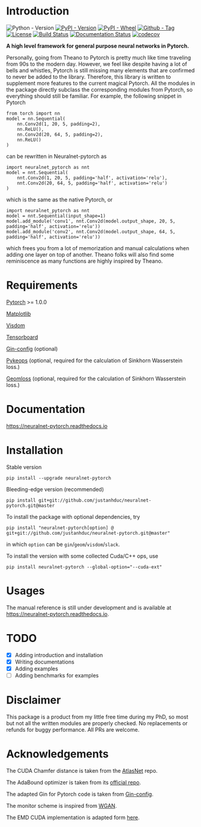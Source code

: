 # Introduction
![Python - Version](https://img.shields.io/pypi/pyversions/neuralnet-pytorch.svg)
[![PyPI - Version](https://img.shields.io/pypi/v/neuralnet-pytorch.svg)](https://pypi.org/project/neuralnet-pytorch/)
[![PyPI - Wheel](https://img.shields.io/pypi/wheel/neuralnet-pytorch.svg)](https://pypi.org/project/neuralnet-pytorch/)
[![Github - Tag](https://img.shields.io/github/tag/justanhduc/neuralnet-pytorch.svg)](https://github.com/justanhduc/neuralnet-pytorch/releases/tag/rel-0.0.4)
[![License](https://img.shields.io/github/license/justanhduc/neuralnet-pytorch.svg)](https://github.com/justanhduc/neuralnet-pytorch/blob/master/LICENSE.txt)
[![Build Status](https://travis-ci.org/justanhduc/neuralnet-pytorch.svg?branch=master)](https://travis-ci.org/justanhduc/neuralnet-pytorch)
[![Documentation Status](https://readthedocs.org/projects/neuralnet-pytorch/badge/?version=latest)](https://neuralnet-pytorch.readthedocs.io/en/latest/?badge=latest)
[![codecov](https://codecov.io/gh/justanhduc/neuralnet-pytorch/branch/master/graph/badge.svg)](https://codecov.io/gh/justanhduc/neuralnet-pytorch)

__A high level framework for general purpose neural networks in Pytorch.__

Personally, going from Theano to Pytorch is pretty much like
time traveling from 90s to the modern day.
However, we feel like despite having a lot of bells and whistles,
Pytorch is still missing many elements
that are confirmed to never be added to the library.
Therefore, this library is written to supplement more features
to the current magical Pytorch.
All the modules in the package directly subclass
the corresponding modules from Pytorch,
so everything should still be familiar.
For example, the following snippet in Pytorch

```
from torch import nn
model = nn.Sequential(
    nn.Conv2d(1, 20, 5, padding=2),
    nn.ReLU(),
    nn.Conv2d(20, 64, 5, padding=2),
    nn.ReLU()
)
```

can be rewritten in Neuralnet-pytorch as 
```
import neuralnet_pytorch as nnt
model = nnt.Sequential(
    nnt.Conv2d(1, 20, 5, padding='half', activation='relu'),
    nnt.Conv2d(20, 64, 5, padding='half', activation='relu')
)
```

which is the same as the native Pytorch, or 

```
import neuralnet_pytorch as nnt
model = nnt.Sequential(input_shape=1)
model.add_module('conv1', nnt.Conv2d(model.output_shape, 20, 5, padding='half', activation='relu'))
model.add_module('conv2', nnt.Conv2d(model.output_shape, 64, 5, padding='half', activation='relu'))
```
which frees you from a lot of memorization and manual calculations when adding one layer on top of another. 
Theano folks will also find some reminiscence as many functions are highly inspired by Theano.  

# Requirements

[Pytorch](https://pytorch.org/) >= 1.0.0

[Matplotlib](https://matplotlib.org/)

[Visdom](https://github.com/facebookresearch/visdom)

[Tensorboard](https://www.tensorflow.org/tensorboard)

[Gin-config](https://github.com/google/gin-config) (optional)

[Pykeops](https://github.com/getkeops/keops) 
(optional, required for the calculation of Sinkhorn Wasserstein loss.)

[Geomloss](https://github.com/jeanfeydy/geomloss) 
(optional, required for the calculation of Sinkhorn Wasserstein loss.)

# Documentation

https://neuralnet-pytorch.readthedocs.io

# Installation

Stable version
```
pip install --upgrade neuralnet-pytorch
```

Bleeding-edge version (recommended)

```
pip install git+git://github.com/justanhduc/neuralnet-pytorch.git@master
```

To install the package with optional dependencies, try

```
pip install "neuralnet-pytorch[option] @ git+git://github.com/justanhduc/neuralnet-pytorch.git@master"
```
in which `option` can be `gin`/`geom`/`visdom`/`slack`.

To install the version with some collected Cuda/C++ ops, use

```
pip install neuralnet-pytorch --global-option="--cuda-ext"
```

# Usages

The manual reference is still under development and is available at https://neuralnet-pytorch.readthedocs.io.

# TODO

- [x] Adding introduction and installation 
- [x] Writing documentations
- [x] Adding examples
- [ ] Adding benchmarks for examples

# Disclaimer

This package is a product from my little free time during my PhD, 
so most but not all the written modules are properly checked. 
No replacements or refunds for buggy performance. 
All PRs are welcome. 

# Acknowledgements

The CUDA Chamfer distance is taken from the [AtlasNet](https://github.com/ThibaultGROUEIX/AtlasNet) repo.

The AdaBound optimizer is taken from its [official repo](https://github.com/Luolc/AdaBound).

The adapted Gin for Pytorch code is taken from [Gin-config](https://github.com/google/gin-config).

The monitor scheme is inspired from [WGAN](https://github.com/igul222/improved_wgan_training).

The EMD CUDA implementation is adapted form [here](https://github.com/daerduoCarey/PyTorchEMD).
